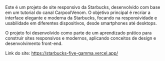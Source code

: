 Este é um projeto de site responsivo da Starbucks, desenvolvido com base em um tutorial do canal CarpoolVenom. O objetivo principal é recriar a interface elegante e moderna da Starbucks, focando na responsividade e usabilidade em diferentes dispositivos, desde smartphones até desktops.

O projeto foi desenvolvido como parte de um aprendizado prático para construir sites responsivos e modernos, aplicando conceitos de design e desenvolvimento front-end.

Link do site:
https://starbucks-five-gamma.vercel.app/
